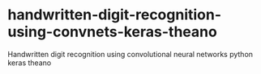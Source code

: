 # handwritten-digit-recognition-using-convnets-keras-theano
Handwritten digit recognition using convolutional neural networks python keras theano
